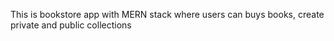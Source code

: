 This is bookstore app with MERN stack where users can buys books, create private and public collections
